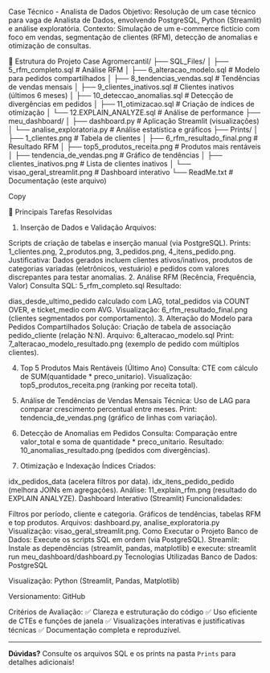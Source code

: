 Case Técnico - Analista de Dados
Objetivo: Resolução de um case técnico para vaga de Analista de Dados, envolvendo PostgreSQL, Python (Streamlit) e análise exploratória.
Contexto: Simulação de um e-commerce fictício com foco em vendas, segmentação de clientes (RFM), detecção de anomalias e otimização de consultas.

📂 Estrutura do Projeto
Case Agromercantil/ ├── SQL_Files/ │ ├── 5_rfm_completo.sql # Análise RFM │ ├── 6_alteracao_modelo.sql # Modelo para pedidos compartilhados │ ├── 8_tendencias_vendas.sql # Tendências de vendas mensais │ ├── 9_clientes_inativos.sql # Clientes inativos (últimos 6 meses) │ ├── 10_deteccao_anomalias.sql # Detecção de divergências em pedidos │ ├── 11_otimizacao.sql # Criação de índices de otimização │ └── 12.EXPLAIN_ANALYZE.sql # Análise de performance ├── meu_dashboard/ │ ├── dashboard.py # Aplicação Streamlit (visualizações) │ └── analise_exploratoria.py # Análise estatística e gráficos ├── Prints/ │ ├── 1_clientes.png # Tabela de clientes │ ├── 6_rfm_resultado_final.png # Resultado RFM │ ├── top5_produtos_receita.png # Produtos mais rentáveis │ ├── tendencia_de_vendas.png # Gráfico de tendências │ ├── clientes_inativos.png # Lista de clientes inativos │ └── visao_geral_streamlit.png # Dashboard interativo └── ReadMe.txt # Documentação (este arquivo)

Copy

📝 Principais Tarefas Resolvidas
1. Inserção de Dados e Validação
Arquivos:

Scripts de criação de tabelas e inserção manual (via PostgreSQL).
Prints: 1_clientes.png, 2_produtos.png, 3_pedidos.png, 4_itens_pedido.png.
Justificativa: Dados gerados incluem clientes ativos/inativos, produtos de categorias variadas (eletrônicos, vestuário) e pedidos com valores discrepantes para testar anomalias.
2. Análise RFM (Recência, Frequência, Valor)
Consulta SQL: 5_rfm_completo.sql
Resultado:

dias_desde_ultimo_pedido calculado com LAG, total_pedidos via COUNT OVER, e ticket_medio com AVG.
Visualização: 6_rfm_resultado_final.png (clientes segmentados por comportamento).
3. Alteração do Modelo para Pedidos Compartilhados
Solução: Criação de tabela de associação pedido_cliente (relação N:N).
Arquivo: 6_alteracao_modelo.sql
Print: 7_alteracao_modelo_resultado.png (exemplo de pedido com múltiplos clientes).

4. Top 5 Produtos Mais Rentáveis (Último Ano)
Consulta: CTE com cálculo de SUM(quantidade * preco_unitario).
Visualização: top5_produtos_receita.png (ranking por receita total).

5. Análise de Tendências de Vendas Mensais
Técnica: Uso de LAG para comparar crescimento percentual entre meses.
Print: tendencia_de_vendas.png (gráfico de linhas com variação).

6. Detecção de Anomalias em Pedidos
Consulta: Comparação entre valor_total e soma de quantidade * preco_unitario.
Resultado: 10_anomalias_resultado.png (pedidos com divergências).

7. Otimização e Indexação
Índices Criados:

idx_pedidos_data (acelera filtros por data).
idx_itens_pedido_pedido (melhora JOINs em agregações).
Análise: 11_explain_rfm.png (resultado do EXPLAIN ANALYZE).
Dashboard Interativo (Streamlit)
Funcionalidades:

Filtros por período, cliente e categoria.
Gráficos de tendências, tabelas RFM e top produtos.
Arquivos: dashboard.py, analise_exploratoria.py
Visualização: visao_geral_streamlit.png.
Como Executar o Projeto
Banco de Dados: Execute os scripts SQL em ordem (via PostgreSQL).
Streamlit: Instale as dependências (streamlit, pandas, matplotlib) e execute:
streamlit run meu_dashboard/dashboard.py
Tecnologias Utilizadas
Banco de Dados: PostgreSQL

Visualização: Python (Streamlit, Pandas, Matplotlib)

Versionamento: GitHub

Critérios de Avaliação:
✅ Clareza e estruturação do código
✅ Uso eficiente de CTEs e funções de janela
✅ Visualizações interativas e justificativas técnicas
✅ Documentação completa e reproduzível.

--- 

 **Dúvidas?** Consulte os arquivos SQL e os prints na pasta `Prints` para detalhes adicionais!
